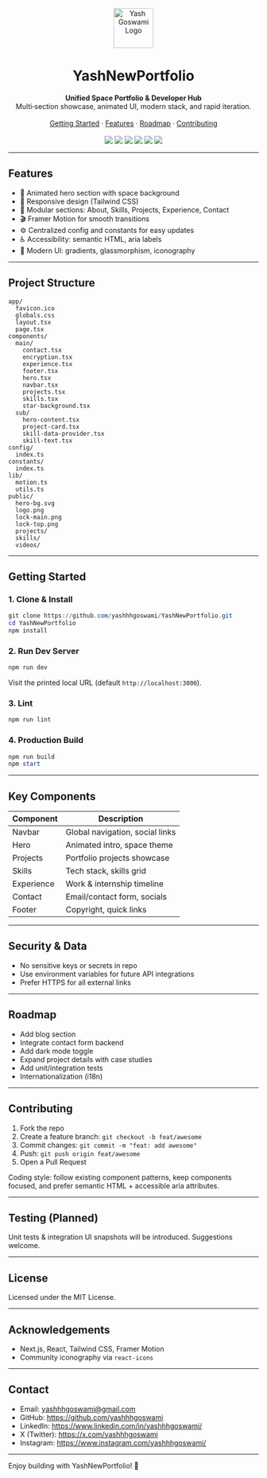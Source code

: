 <div align="center">
  <img src="public/logo.png" width="80" alt="Yash Goswami Logo" />
  
  <h1>YashNewPortfolio</h1>
  <b>Unified Space Portfolio & Developer Hub</b><br>
  Multi‑section showcase, animated UI, modern stack, and rapid iteration.
  <br><br>
  <a href="#getting-started">Getting Started</a> · <a href="#features">Features</a> · <a href="#roadmap">Roadmap</a> · <a href="#contributing">Contributing</a>
  <br><br>
  <img src="https://img.shields.io/badge/Next.js-14-000?logo=nextdotjs" />
  <img src="https://img.shields.io/badge/React-18-61dafb?logo=react" />
  <img src="https://img.shields.io/badge/TailwindCSS-3-38bdf8?logo=tailwindcss" />
  <img src="https://img.shields.io/badge/TypeScript-5-3178c6?logo=typescript" />
  <img src="https://img.shields.io/badge/Framer%20Motion-10-0055ff?logo=framer" />
  <img src="https://img.shields.io/badge/License-MIT-yellow" />
</div>

---

## Features

- 🚀 Animated hero section with space background
- 📱 Responsive design (Tailwind CSS)
- 🧩 Modular sections: About, Skills, Projects, Experience, Contact
- 🎬 Framer Motion for smooth transitions
- ⚙️ Centralized config and constants for easy updates
- ♿ Accessibility: semantic HTML, aria labels
- 🎨 Modern UI: gradients, glassmorphism, iconography

---

## Project Structure

```text
app/
  favicon.ico
  globals.css
  layout.tsx
  page.tsx
components/
  main/
    contact.tsx
    encryption.tsx
    experience.tsx
    footer.tsx
    hero.tsx
    navbar.tsx
    projects.tsx
    skills.tsx
    star-background.tsx
  sub/
    hero-content.tsx
    project-card.tsx
    skill-data-provider.tsx
    skill-text.tsx
config/
  index.ts
constants/
  index.ts
lib/
  motion.ts
  utils.ts
public/
  hero-bg.svg
  logo.png
  lock-main.png
  lock-top.png
  projects/
  skills/
  videos/
```

---

## Getting Started

### 1. Clone & Install

```powershell
git clone https://github.com/yashhhgoswami/YashNewPortfolio.git
cd YashNewPortfolio
npm install
```

### 2. Run Dev Server

```powershell
npm run dev
```
Visit the printed local URL (default `http://localhost:3000`).

### 3. Lint

```powershell
npm run lint
```

### 4. Production Build

```powershell
npm run build
npm start
```

---

## Key Components

| Component         | Description                                 |
|-------------------|---------------------------------------------|
| Navbar            | Global navigation, social links             |
| Hero              | Animated intro, space theme                 |
| Projects          | Portfolio projects showcase                 |
| Skills            | Tech stack, skills grid                     |
| Experience        | Work & internship timeline                  |
| Contact           | Email/contact form, socials                 |
| Footer            | Copyright, quick links                      |

---

## Security & Data

- No sensitive keys or secrets in repo
- Use environment variables for future API integrations
- Prefer HTTPS for all external links

---

## Roadmap

- Add blog section
- Integrate contact form backend
- Add dark mode toggle
- Expand project details with case studies
- Add unit/integration tests
- Internationalization (i18n)

---

## Contributing

1. Fork the repo
2. Create a feature branch: `git checkout -b feat/awesome`
3. Commit changes: `git commit -m "feat: add awesome"`
4. Push: `git push origin feat/awesome`
5. Open a Pull Request

Coding style: follow existing component patterns, keep components focused, and prefer semantic HTML + accessible aria attributes.

---

## Testing (Planned)

Unit tests & integration UI snapshots will be introduced. Suggestions welcome.

---

## License

Licensed under the MIT License.

---

## Acknowledgements

- Next.js, React, Tailwind CSS, Framer Motion
- Community iconography via `react-icons`

---

## Contact

- Email: yashhhgoswami@gmail.com
- GitHub: https://github.com/yashhhgoswami
- LinkedIn: https://www.linkedin.com/in/yashhhgoswami/
- X (Twitter): https://x.com/yashhhgoswami
- Instagram: https://www.instagram.com/yashhhgoswami/

---

Enjoy building with YashNewPortfolio! 🚀
